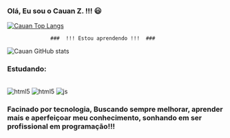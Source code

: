 ### Olá, Eu sou o Cauan Z. !!! 😃


[![Cauan Top Langs](https://github-readme-stats.vercel.app/api/top-langs/?username=Cauanz&langs_count=8)](https://github.com/anuraghazra/github-readme-stats)

                  ###  !!! Estou aprendendo !!!  ###

![Cauan GitHub stats](https://github-readme-stats.vercel.app/api?username=Cauanz&show_icons=true&theme=dracula)

### Estudando:

   <div style="display: inline-block;"><br> 
  <img align="center" alt="html5" src="https://img.shields.io/badge/HTML5-E34F26?style=for-the-badge&logo=html5&logoColor=white"/>
 </div>
<div style="display: inline-block;"><br>
  <img align="center" alt="html5" src="https://img.shields.io/badge/CSS3-1572B6?style=for-the-badge&logo=css3&logoColor=white"/>
</div>
<div style="display: inline-block;"><br>
  <img align="center" alt="js" src="https://img.shields.io/badge/JavaScript-323330?style=for-the-badge&logo=javascript&logoColor=F7DF1E"/>
</div>
  
  
  ### Facinado por tecnologia, Buscando sempre melhorar, aprender mais e aperfeiçoar meu conhecimento, sonhando em ser profissional em programação!!! 
